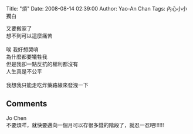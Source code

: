 Title: "煩"
Date: 2008-08-14 02:39:00
Author: Yao-An Chan
Tags: 內心小小獨白


<div class='post'>
又要搬家了<br />想不到可以這麼痛苦<br /><br />唉 我好想哭唷<br />為什麼都要犧牲我<br />但是我卻一點反抗的權利都沒有<br />人生真是不公平<br /><br />我想我只能走吃炸藥路線來發洩一下</div>
<h2>Comments</h2>
<div class='comments'>
<div class='comment'>
<div class='author'>Jo Chen</div>
<div class='content'>
不要煩咩，就快要邁向一個月可以存很多錢的階段了，就忍一忍吧!!!!!!</div>
</div>
</div>
